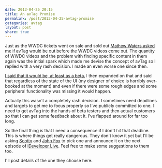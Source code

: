 ```yaml
---
date: 2013-04-25 20:15
title: An avTag Promise
permalink: /post/2013-04-25-avtag-promise
categories: avtag
layout: post
share: true
---
```


Just as the WWDC tickets went on sale and sold out [Mathew Waters asked me if avTag would be out before the WWDC videos come out](https://twitter.com/mathew_waters/status/327475269331992578). The quantity of WWDC videos and the problem with finding specific content in them again was the initial spark which made me devise the concept of avTag so I replied with a very rash decision. I made an even worse one since then.

[I said that it would be, at least as a beta.](https://twitter.com/sgaw/status/327476050437218304) I then expanded on that and said that regardless of the state of the UI (my designer of choice is horribly over-booked at the moment) and even if there were some rough edges and some peripheral functionality was missing it would happen.

Actually this wasn't a completely rash decision. I sometimes need deadlines and targets to get me to focus properly so I've publicly committed to one. I need to get avTag into the hands of beta testers and then actual customers so that I can get some feedback about it. I've flapped around for far too long.

So the final thing is that I need a consequence if I don't hit that deadline. This is where things get really dangerous. They don't know it yet but I'll be asking [Scotty](https://twitter.com/macdevnet) and [John Fox](https://twitter.com/djembe) to pick one and announce it on the next episode of [iDeveloper Live](http://ideveloper.tv/podcast/ideveloperlive.html). Feel free to make some suggestions to them too.

I'll post details of the one they choose here.
